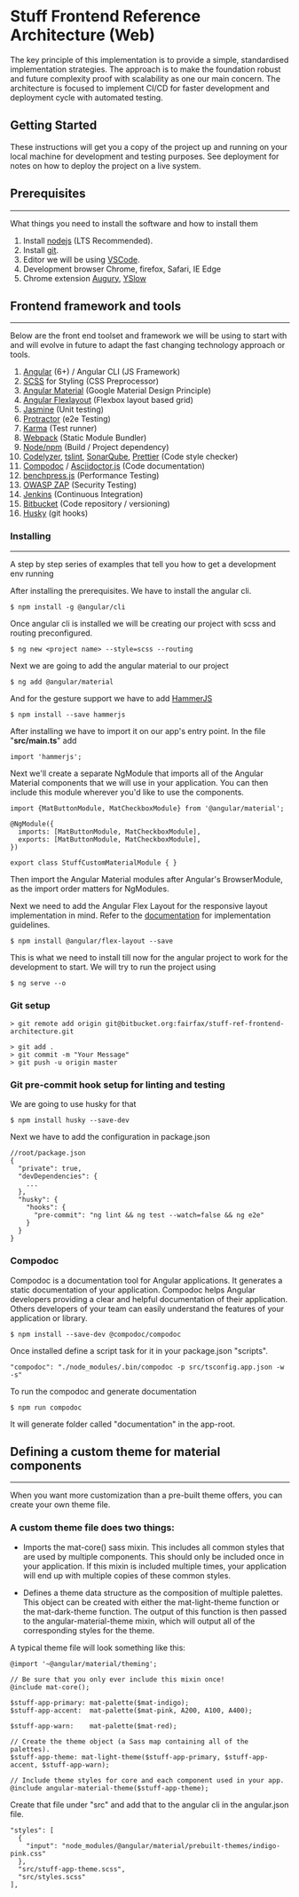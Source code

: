 # Stuff Frontend Reference Architecture (Web)

The key principle of this implementation is to provide a simple, standardised implementation strategies. The approach is to make the foundation robust and future complexity proof with scalability as one our main concern. The architecture is focused to implement CI/CD for faster development and deployment cycle with automated testing.

## Getting Started

These instructions will get you a copy of the project up and running on your local machine for development and testing purposes. See deployment for notes on how to deploy the project on a live system.

## Prerequisites
---
What things you need to install the software and how to install them

1. Install [nodejs](https://nodejs.org/en/download/) (LTS Recommended). 
2. Install [git](https://git-scm.com/downloads).
3. Editor we will be using [VSCode](https://code.visualstudio.com/download).
4. Development browser Chrome, firefox, Safari, IE Edge
5. Chrome extension [Augury](https://augury.rangle.io/), [YSlow](http://yslow.org/)

## Frontend framework and tools
---
Below are the front end toolset and framework we will be using to start with and will evolve in future to adapt the fast changing technology approach or tools.


1. [Angular](https://angular.io/) (6+) / Angular CLI (JS Framework)
2. [SCSS](https://sass-lang.com/) for Styling (CSS Preprocessor)
3. [Angular Material](https://material.angular.io/) (Google Material Design Principle)
4. [Angular Flexlayout](https://github.com/angular/flex-layout/wiki) (Flexbox layout based grid)
5. [Jasmine]() (Unit testing)
6. [Protractor](http://www.protractortest.org/) (e2e Testing)
7. [Karma](https://karma-runner.github.io) (Test runner)
8. [Webpack]() (Static Module Bundler)
9. [Node/npm]() (Build / Project dependency)
10. [Codelyzer](), [tslint](), [SonarQube](), [Prettier]() (Code style checker)
11. [Compodoc]() / [Asciidoctor.js]() (Code documentation)
12. [benchpress.js]() (Performance Testing)
13. [OWASP ZAP]() (Security Testing)
14. [Jenkins]() (Continuous Integration)
15. [Bitbucket](https://bitbucket.org) (Code repository / versioning)
16. [Husky](https://github.com/typicode/husky) (git hooks)


### Installing
---
A step by step series of examples that tell you how to get a development env running

After installing the prerequisites. We have to install the angular cli.

```
$ npm install -g @angular/cli
```
Once angular cli is installed we will be creating our project with scss and routing preconfigured.

```
$ ng new <project name> --style=scss --routing
```

Next we are going to add the angular material to our project

```
$ ng add @angular/material
```
And for the gesture support we have to add [HammerJS](http://hammerjs.github.io/)
```
$ npm install --save hammerjs
```
After installing we have to import it on our app's entry point. In the file "<b>src/main.ts</b>" add
```
import 'hammerjs';
```
Next we'll create a separate NgModule that imports all of the Angular Material components that we will use in your application. You can then include this module wherever you'd like to use the components.

```
import {MatButtonModule, MatCheckboxModule} from '@angular/material';

@NgModule({
  imports: [MatButtonModule, MatCheckboxModule],
  exports: [MatButtonModule, MatCheckboxModule],
})

export class StuffCustomMaterialModule { }
```
Then import the Angular Material modules after Angular's BrowserModule, as the import order matters for NgModules.

Next we need to add the Angular Flex Layout for the responsive layout implementation in mind. Refer to the [documentation](https://github.com/angular/flex-layout/wiki/Declarative-API-Overview) for implementation guidelines.
```
$ npm install @angular/flex-layout --save
```
This is what we need to install till now for the angular project to work for the development to start. We will try to run the project using 
```
$ ng serve --o
```
### Git setup
```
> git remote add origin git@bitbucket.org:fairfax/stuff-ref-frontend-architecture.git

> git add .
> git commit -m "Your Message"
> git push -u origin master
```
### Git pre-commit hook setup for linting and testing
We are going to use husky for that
```
$ npm install husky --save-dev
```

Next we have to add the configuration in package.json
```
//root/package.json
{
  "private": true,
  "devDependencies": {
    ...
  },
  "husky": {
    "hooks": {
      "pre-commit": "ng lint && ng test --watch=false && ng e2e"
    }
  }
}
```
### Compodoc
Compodoc is a documentation tool for Angular applications. It generates a static documentation of your application. Compodoc helps Angular developers providing a clear and helpful documentation of their application. Others developers of your team can easily understand the features of your application or library.

```
$ npm install --save-dev @compodoc/compodoc
```
Once installed define a script task for it in your package.json "scripts".
```
"compodoc": "./node_modules/.bin/compodoc -p src/tsconfig.app.json -w -s"
```
To run the compodoc and generate documentation
```
$ npm run compodoc
```
It will generate folder called "documentation" in the app-root.

## Defining a custom theme for material components
---
When you want more customization than a pre-built theme offers, you can create your own theme file.

### A custom theme file does two things:

* Imports the mat-core() sass mixin. This includes all common styles that are used by multiple components. This should only be included once in your application. If this mixin is included multiple times, your application will end up with multiple copies of these common styles.

* Defines a theme data structure as the composition of multiple palettes. This object can be created with either the mat-light-theme function or the mat-dark-theme function. The output of this function is then passed to the angular-material-theme mixin, which will output all of the corresponding styles for the theme.

A typical theme file will look something like this:

```
@import '~@angular/material/theming';

// Be sure that you only ever include this mixin once!
@include mat-core();

$stuff-app-primary: mat-palette($mat-indigo);
$stuff-app-accent:  mat-palette($mat-pink, A200, A100, A400);

$stuff-app-warn:    mat-palette($mat-red);

// Create the theme object (a Sass map containing all of the palettes).
$stuff-app-theme: mat-light-theme($stuff-app-primary, $stuff-app-accent, $stuff-app-warn);

// Include theme styles for core and each component used in your app.
@include angular-material-theme($stuff-app-theme);

```
Create that file under "src" and add that to the angular cli in the angular.json file.
```
"styles": [
  {
    "input": "node_modules/@angular/material/prebuilt-themes/indigo-pink.css"
  },
  "src/stuff-app-theme.scss",
  "src/styles.scss"
],
```



<!-- ## Running the tests

Explain how to run the automated tests for this system

### Break down into end to end tests

Explain what these tests test and why

```
Give an example
```

### And coding style tests

Explain what these tests test and why

```
Give an example
```

## Deployment

Add additional notes about how to deploy this on a live system



## Contributing

Please read [CONTRIBUTING.md](https://gist.github.com/PurpleBooth/b24679402957c63ec426) for details on our code of conduct, and the process for submitting pull requests to us.

## Versioning

We use [SemVer](http://semver.org/) for versioning. For the versions available, see the [tags on this repository](https://github.com/your/project/tags). 

## Authors

* **Billie Thompson** - *Initial work* - [PurpleBooth](https://github.com/PurpleBooth)

See also the list of [contributors](https://github.com/your/project/contributors) who participated in this project.

## License

This project is licensed under the MIT License - see the [LICENSE.md](LICENSE.md) file for details

## Acknowledgments

* Hat tip to anyone whose code was used
* Inspiration
* etc























## Development server

Run `ng serve` for a dev server. Navigate to `http://localhost:4200/`. The app will automatically reload if you change any of the source files.

## Code scaffolding

Run `ng generate component component-name` to generate a new component. You can also use `ng generate directive|pipe|service|class|guard|interface|enum|module`.

## Build

Run `ng build` to build the project. The build artifacts will be stored in the `dist/` directory. Use the `--prod` flag for a production build.

## Running unit tests

Run `ng test` to execute the unit tests via [Karma](https://karma-runner.github.io).

## Running end-to-end tests

Run `ng e2e` to execute the end-to-end tests via [Protractor](http://www.protractortest.org/).

## Further help

To get more help on the Angular CLI use `ng help` or go check out the [Angular CLI README](https://github.com/angular/angular-cli/blob/master/README.md). -->
